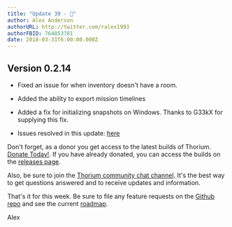 ```yaml
---
title: "Update 39 - 🐸"
author: Alex Anderson
authorURL: http://twitter.com/ralex1993
authorFBID: 764853781
date: 2018-03-31T6:00:00.000Z
---
```


## Version 0.2.14

* Fixed an issue for when inventory doesn't have a room.
* Added the ability to export mission timelines
* Added a fix for initializing snapshots on Windows. Thanks to G33kX for
  supplying this fix.

* Issues resolved in this update:
  [here](https://github.com/Thorium-Sim/thorium/issues?utf8=✓&q=is%3Aissue+is%3Aclosed+closed%3A2018-03-25..2018-03-31)

Don't forget, as a donor you get access to the latest builds of Thorium.
[Donate Today!](/en/donate). If you have already donated, you can access the
builds on the [releases page](/en/releases).

Also, be sure to join the
[Thorium community chat channel](https://discord.gg/UvxTQZz). It's the best way
to get questions answered and to receive updates and information.

That's it for this week. Be sure to file any feature requests on the
[Github repo](https://github.com/Thorium-Sim/thorium/issues) and see the current
[roadmap](https://github.com/Thorium-Sim/thorium/projects/2).

Alex
